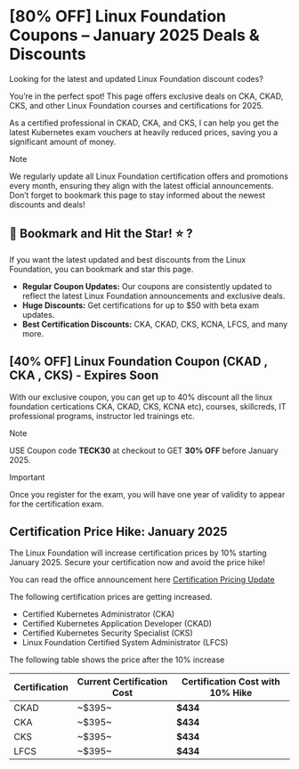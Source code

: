 # [80% OFF] Linux Foundation Coupons – January 2025 Deals & Discounts

Looking for the latest and updated Linux Foundation discount codes?

You’re in the perfect spot! This page offers exclusive deals on CKA, CKAD, CKS, and other Linux Foundation courses and certifications for 2025.

As a certified professional in CKAD, CKA, and CKS, I can help you get the latest Kubernetes exam vouchers at heavily reduced prices, saving you a significant amount of money.

> [!NOTE]
> We regularly update all Linux Foundation certification offers and promotions every month, ensuring they align with the latest official announcements. Don’t forget to bookmark this page to stay informed about the newest discounts and deals!

## 🎯 **Bookmark and Hit the Star! :star: ?**

If you want the latest updated and best discounts from the Linux Foundation, you can bookmark and star this page.

- **Regular Coupon Updates:** Our coupons are consistently updated to reflect the latest Linux Foundation announcements and exclusive deals.
- **Huge Discounts:** Get certifications for up to $50 with beta exam updates.
- **Best Certification Discounts:** CKA, CKAD, CKS, KCNA, LFCS, and many more.

## [40% OFF] Linux Foundation Coupon (CKAD , CKA , CKS) - Expires Soon

With our exclusive coupon, you can get up to 40% discount all the linux foundation certications CKA, CKAD, CKS, KCNA etc), courses, skillcreds, IT professional programs, instructor led trainings etc.

> [!NOTE]
>  USE Coupon code **TECK30** at checkout to GET **30% OFF** before January 2025.

> [!IMPORTANT]
>  Once you register for the exam, you will have one year of validity to appear for the certification exam.

## **Certification Price Hike: January 2025**
The Linux Foundation will increase certification prices by 10% starting January 2025. Secure your certification now and avoid the price hike!

You can read the office announcement here [Certification Pricing Update](https://training.linuxfoundation.org/blog/certification-pricing-update/)

The following certification prices are getting increased.

- Certified Kubernetes Administrator (CKA)
- Certified Kubernetes Application Developer (CKAD)
- Certified Kubernetes Security Specialist (CKS)
- Linux Foundation Certified System Administrator (LFCS)

The following table shows the price after the 10% increase

| **Certification** | **Current Certification Cost** | **Certification Cost with 10% Hike** |  
|--------------------|--------------------|-----------------------|  
| CKAD               | ~$395~            | **$434**             |  
| CKA                | ~$395~            | **$434**             |  
| CKS                | ~$395~            | **$434**             |  
| LFCS               | ~$395~            | **$434**             |  


